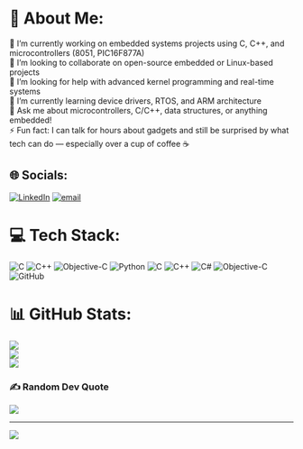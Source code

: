 # 💫 About Me:
🔭 I’m currently working on embedded systems projects using C, C++, and microcontrollers (8051, PIC16F877A)<br>👯 I’m looking to collaborate on open-source embedded or Linux-based projects<br>🤝 I’m looking for help with advanced kernel programming and real-time systems<br>🌱 I’m currently learning device drivers, RTOS, and ARM architecture<br>💬 Ask me about microcontrollers, C/C++, data structures, or anything embedded!<br>⚡ Fun fact: I can talk for hours about gadgets and still be surprised by what tech can do — especially over a cup of coffee ☕


## 🌐 Socials:
[![LinkedIn](https://img.shields.io/badge/LinkedIn-%230077B5.svg?logo=linkedin&logoColor=white)](https://linkedin.com/in/https://www.linkedin.com/in/bimala-prasad-5930bb178/) [![email](https://img.shields.io/badge/Email-D14836?logo=gmail&logoColor=white)](mailto:bimalprasadpadhi1999@gmail.com) 

# 💻 Tech Stack:
![C](https://img.shields.io/badge/c-%2300599C.svg?style=for-the-badge&logo=c&logoColor=white) ![C++](https://img.shields.io/badge/c++-%2300599C.svg?style=for-the-badge&logo=c%2B%2B&logoColor=white) ![Objective-C](https://img.shields.io/badge/OBJECTIVE--C-%233A95E3.svg?style=for-the-badge&logo=apple&logoColor=white) ![Python](https://img.shields.io/badge/python-3670A0?style=for-the-badge&logo=python&logoColor=ffdd54) ![C](https://img.shields.io/badge/c-%2300599C.svg?style=for-the-badge&logo=c&logoColor=white) ![C++](https://img.shields.io/badge/c++-%2300599C.svg?style=for-the-badge&logo=c%2B%2B&logoColor=white) ![C#](https://img.shields.io/badge/c%23-%23239120.svg?style=for-the-badge&logo=csharp&logoColor=white) ![Objective-C](https://img.shields.io/badge/OBJECTIVE--C-%233A95E3.svg?style=for-the-badge&logo=apple&logoColor=white) ![GitHub](https://img.shields.io/badge/github-%23121011.svg?style=for-the-badge&logo=github&logoColor=white)
# 📊 GitHub Stats:
![](https://github-readme-stats.vercel.app/api?username=bimalprasad19&theme=dark&hide_border=false&include_all_commits=false&count_private=false)<br/>
![](https://nirzak-streak-stats.vercel.app/?user=bimalprasad19&theme=dark&hide_border=false)<br/>
![](https://github-readme-stats.vercel.app/api/top-langs/?username=bimalprasad19&theme=dark&hide_border=false&include_all_commits=false&count_private=false&layout=compact)

### ✍️ Random Dev Quote
![](https://quotes-github-readme.vercel.app/api?type=horizontal&theme=radical)

---
[![](https://visitcount.itsvg.in/api?id=bimalprasad19&icon=8&color=0)](https://visitcount.itsvg.in)

<!-- Proudly created with GPRM ( https://gprm.itsvg.in ) -->
